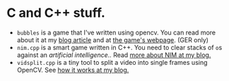 # C and C++ stuff.

* `bubbles` is a game that I've written using opencv. You can read more about it at my [blog article](http://esmz-designz.com/index.php?site=blog&entry=66&title=Bubbles__Ein_Spiel_mit_OpenCV) and at [the game's webpage](http://esmz-designz.com/index.php?site=software&project=bubbles). (GER only)
* `nim.cpp` is a smart game written in C++. You need to clear stacks of `o`s against an *artificial intelligence..* Read [more about NIM at my blog.](http://binfalse.de/2010/08/09/smart-game/)
* `vidsplit.cpp` is a tiny tool to split a video into single frames using OpenCV. See [how it works at my blog.](http://binfalse.de/2010/04/26/converting-videos-to-images/)
